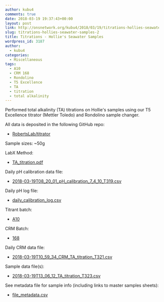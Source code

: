 ```yaml
---
author: kubu4
comments: true
date: 2018-03-19 19:37:43+00:00
layout: post
link: http://onsnetwork.org/kubu4/2018/03/19/titrations-hollies-seawater-samples-2/
slug: titrations-hollies-seawater-samples-2
title: Titrations - Hollie's Seawater Samples
wordpress_id: 3187
author:
  - kubu4
categories:
  - Miscellaneous
tags:
  - A10
  - CRM 168
  - Rondolino
  - T5 Excellence
  - TA
  - titration
  - total alkalinity
---
```


Performed total alkalinity (TA) titrations on Hollie's samples using our T5 Excellence titrator (Mettler Toledo) and Rondolino sample changer.

All data is deposited in the following GitHub repo:





  * [RobertsLab/titrator](https://github.com/RobertsLab/titrator)



Sample sizes: ~50g

LabX Method:



  * [TA_titration.pdf](https://github.com/RobertsLab/titrator/blob/master/LabX_method_files/TA_titration.pdf)



Daily pH calibration data file:



  * [2018-03-19T08_20_01_pH_calibration_7_4_10_T319.csv](https://github.com/RobertsLab/titrator/raw/master/data/cal_data/2018-03-19T08_20_01_pH_calibration_7_4_10_T319.csv)



Daily pH log file:



  * [daily_calibration_log.csv](https://github.com/RobertsLab/titrator/blob/master/data/cal_data/daily_calibration_log.csv)



Titrant batch:



  * [A10](https://github.com/RobertsLab/titrator/blob/master/data/acid_certifications/Batch_A10_CoA.pdf)



CRM Batch:



  * [168](https://github.com/RobertsLab/titrator/blob/master/data/crm_certifications/Batch168.pdf)



Daily CRM data file:



  * [2018-03-19T10_59_34_CRM_TA_titration_T321.csv](https://github.com/RobertsLab/titrator/raw/master/data/titration_data/crm_data/2018-03-19T10_59_34_CRM_TA_titration_T321.csv)



Sample data file(s):



  * [2018-03-19T13_06_12_TA_titration_T323.csv](https://github.com/RobertsLab/titrator/raw/master/data/titration_data/sample_data/2018-03-19T13_06_12_TA_titration_T323.csv)



See metadata file for sample info (including links to master samples sheets):



  * [file_metadata.csv](https://github.com/RobertsLab/titrator/blob/master/data/titration_data/sample_data/file_metadata.csv)


